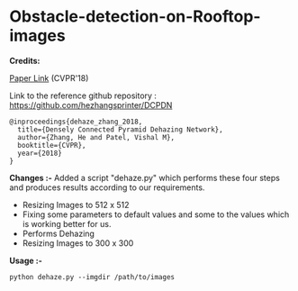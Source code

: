 # Obstacle-detection-on-Rooftop-images

**Credits:**

[Paper Link](https://arxiv.org/abs/1803.08396) (CVPR'18)

Link to the reference github repository : https://github.com/hezhangsprinter/DCPDN
```
@inproceedings{dehaze_zhang_2018,		
  title={Densely Connected Pyramid Dehazing Network},
  author={Zhang, He and Patel, Vishal M},
  booktitle={CVPR},
  year={2018}
} 
```

**Changes :-**
Added a script "dehaze.py" which performs these four steps and produces results according to our requirements.
* Resizing Images to 512 x 512
* Fixing some parameters to default values and some to the values which is working better for us.
* Performs Dehazing
* Resizing Images to 300 x 300

**Usage :-**
 ```
 python dehaze.py --imgdir /path/to/images
 ```
 

